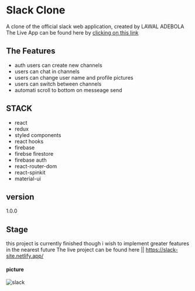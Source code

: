 # Slack Clone
A clone of the official slack web application, created by LAWAL ADEBOLA
The Live App can be found here by [clicking on this link](https://slack-site.netlify.app/)

## The Features
- auth users can create new channels
- users can chat in channels
- users can change user name and profile pictures
- users can switch between channels
- automati scroll to bottom on messeage send

## STACK
- react
- redux
- styled components
- react hooks
- firebase
- firebse firestore
- firebase auth
- react-router-dom
- react-spinkit
- material-ui

## version
1.0.0

## Stage
this project is currently finished though i wish to implement greater features in the nearest future
The live project can be found here || https://slack-site.netlify.app/

#### picture
![slack](https://user-images.githubusercontent.com/85949974/132678845-75532365-a846-4930-929a-d4621fab9437.JPG)

